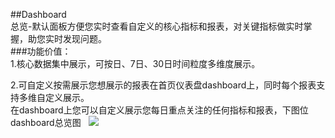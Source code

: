 ##Dashboard  
总览-默认面板方便您实时查看自定义的核心指标和报表，对关键指标做实时掌握，助您实时发现问题。  
###功能价值：  
1.核心数据集中展示，可按日、7日、30日时间粒度多维度展示。  

2.可自定义按需展示您想展示的报表在首页仪表盘dashboard上，同时每个报表支持多维自定义展示。  
在dashboard上您可以自定义展示您每日重点关注的任何指标和报表，下图位dashboard总览图  
![](http://www.shujike.com/docsimg/dashboard.jpg)
